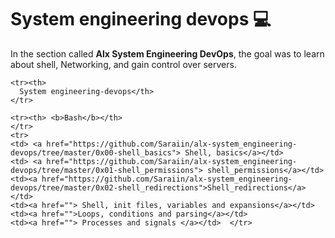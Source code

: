 <h1>System engineering devops 💻</h1>
<p> In the section called <b>Alx System Engineering DevOps</b>, the goal was to learn about shell, Networking,  and gain control over servers.</p>
<table>
  
    <tr><th>
      System engineering-devops</th>
    </tr>

    <tr><th> <b>Bash</b></th>
    </tr>
    <tr>
    <td> <a href="https://github.com/Saraiin/alx-system_engineering-devops/tree/master/0x00-shell_basics"> Shell, basics</a></td>
    <td> <a href="https://github.com/Saraiin/alx-system_engineering-devops/tree/master/0x01-shell_permissions"> shell_permissions</a></td>
    <td><a href="https://github.com/Saraiin/alx-system_engineering-devops/tree/master/0x02-shell_redirections">Shell_redirections</a></td>
    <td><a href=""> Shell, init files, variables and expansions</a></td>
    <td><a href="">Loops, conditions and parsing</a></td>
    <td><a href=""> Processes and signals </a></td>  </tr>
 
</table>
